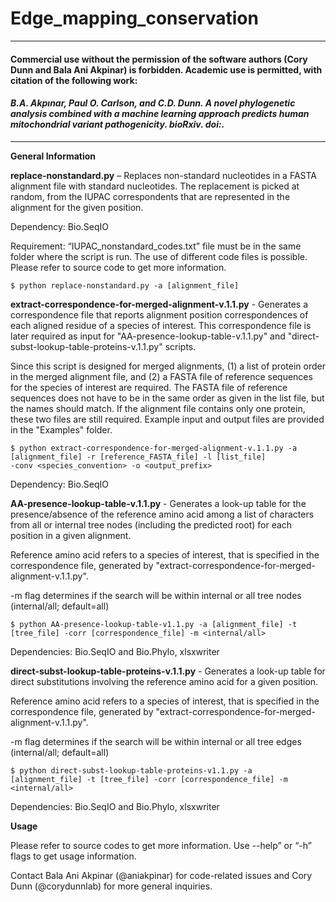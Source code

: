 # Edge_mapping_conservation

----
#### Commercial use without the permission of the software authors (Cory Dunn and Bala Ani Akpinar) is forbidden. Academic use is permitted, with citation of the following work:

#### _B.A. Akpınar, Paul O. Carlson, and C.D. Dunn. A novel phylogenetic analysis combined with a machine learning approach predicts human mitochondrial variant pathogenicity. bioRxiv. doi:._
----

**General Information**

**replace-nonstandard.py** – Replaces non-standard nucleotides in a FASTA alignment file with standard nucleotides. The replacement is picked at random, from the IUPAC correspondents that are represented in the alignment for the given position. 

Dependency: Bio.SeqIO

Requirement: “IUPAC_nonstandard_codes.txt” file must be in the same folder where the script is run. The use of different code files is possible. Please refer to source code to get more information.

```
$ python replace-nonstandard.py -a [alignment_file]
```


**extract-correspondence-for-merged-alignment-v.1.1.py** - Generates a correspondence file that reports alignment position correspondences of each aligned residue of a species of interest. This correspondence file is later required as input for "AA-presence-lookup-table-v.1.1.py" and "direct-subst-lookup-table-proteins-v.1.1.py" scripts.

Since this script is designed for merged alignments, (1) a list of protein order in the merged alignment file, and
(2) a FASTA file of reference sequences for the species of interest are required. The FASTA file of reference sequences does not have to be in the same order as given in the list file, but the names should match. If the alignment file contains only one protein, these two files are still required. Example input and output files are provided in the "Examples" folder.

```
$ python extract-correspondence-for-merged-alignment-v.1.1.py -a [alignment_file] -r [reference_FASTA_file] -l [list_file]
-conv <species_convention> -o <output_prefix>
```
Dependency: Bio.SeqIO


**AA-presence-lookup-table-v.1.1.py** - Generates a look-up table for the presence/absence of the reference amino acid among a list of characters from all or internal tree nodes (including the predicted root) for each position in a given alignment.

Reference amino acid refers to a species of interest, that is specified in the correspondence file, generated by "extract-correspondence-for-merged-alignment-v.1.1.py".

-m flag determines if the search will be within internal or all tree nodes (internal/all; default=all)

```
$ python AA-presence-lookup-table-v1.1.py -a [alignment_file] -t [tree_file] -corr [correspondence_file] -m <internal/all>
```
Dependencies: Bio.SeqIO and Bio.Phylo, xlsxwriter


**direct-subst-lookup-table-proteins-v.1.1.py** - Generates a look-up table for direct substitutions involving the reference amino acid for a given position.

Reference amino acid refers to a species of interest, that is specified in the correspondence file, generated by "extract-correspondence-for-merged-alignment-v.1.1.py".

-m flag determines if the search will be within internal or all tree edges (internal/all; default=all)

```
$ python direct-subst-lookup-table-proteins-v1.1.py -a [alignment_file] -t [tree_file] -corr [correspondence_file] -m <internal/all>
```
Dependencies: Bio.SeqIO and Bio.Phylo, xlsxwriter

**Usage**

Please refer to source codes to get more information.
Use --help” or “-h” flags to get usage information. 

Contact Bala Ani Akpinar (@aniakpinar) for code-related issues and Cory Dunn (@corydunnlab) for more general inquiries.
